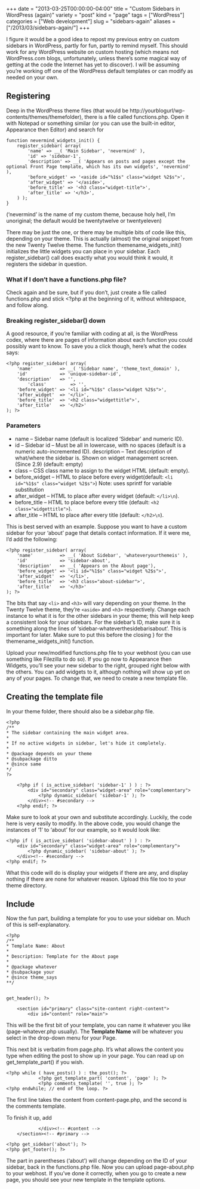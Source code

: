 +++
date = "2013-03-25T00:00:00-04:00"
title = "Custom Sidebars in WordPress (again)"
variety = "post"
kind = "page"
tags = ["WordPress"]
categories = ["Web development"]
slug = "sidebars-again"
aliases = ["/2013/03/sidebars-again/"]
+++

I figure it would be a good idea to repost my previous entry on custom sidebars in WordPress, partly for fun, partly to remind myself. This should work for any WordPress website on custom hosting (which means not WordPress.com blogs, unfortunately, unless there’s some magical way of getting at the code the Internet has yet to discover). I will be assuming you’re working off one of the WordPress default templates or can modify as needed on your own.

## Registering
Deep in the WordPress theme files (that would be http://yourblogurl/wp-contents/themes/themefolder), there is a file called functions.php. Open it with Notepad or something similar (or you can use the built-in editor, Appearance then Editor) and search for 

	function nevermind_widgets_init() {
		register_sidebar( array(
			'name' => __( 'Main Sidebar', 'nevermind' ),
			'id' => 'sidebar-1',
			'description' => __( 'Appears on posts and pages except the optional Front Page template, which has its own widgets', 'nevermind' ),
			'before_widget' => '<aside id="%1$s" class="widget %2$s">',
			'after_widget' => '</aside>',
			'before_title' => '<h3 class="widget-title">',
			'after_title' => '</h3>',
		) );
	}

(‘nevermind’ is the name of my custom theme, because holy hell, I’m unoriginal; the default would be twentytwelve or twentyeleven)

There may be just the one, or there may be multiple bits of code like this, depending on your theme. This is actually (almost) the original snippet from the new Twenty Twelve theme. The function themename_widgets_init() initializes the little widgets you can place in your sidebar. Each register_sidebar() call does exactly what you would think it would, it registers the sidebar in question.

### What if I don’t have a functions.php file?

Check again and be sure, but if you don’t, just create a file called functions.php and stick <?php at the beginning of it, without whitespace, and follow along.

### Breaking register_sidebar() down

A good resource, if you’re familiar with coding at all, is the WordPress codex, where there are pages of information about each function you could possibly want to know. To save you a click though, here’s what the codex says:

	<?php register_sidebar( array(
		'name'          => __( 'Sidebar name', 'theme_text_domain' ),
		'id'            => 'unique-sidebar-id',
		'description'   => '',
			'class'         => '',
		'before_widget' => '<li id="%1$s" class="widget %2$s">',
		'after_widget'  => '</li>',
		'before_title'  => '<h2 class="widgettitle">',
		'after_title'   => '</h2>' 
	); ?>

### Parameters
- name – Sidebar name (default is localized ‘Sidebar’ and numeric ID).
- id – Sidebar id – Must be all in lowercase, with no spaces (default is a numeric auto-incremented ID).
 description – Text description of what/where the sidebar is. Shown on widget management screen. (Since 2.9) (default: empty)
- class – CSS class name to assign to the widget HTML (default: empty).
- before_widget – HTML to place before every widget(default: `<li id="%1$s" class="widget %2$s">`) Note: uses sprintf for variable substitution
- after_widget – HTML to place after every widget (default: `</li>\n`).
- before_title – HTML to place before every title (default: `<h2 class="widgettitle">`).
- after_title – HTML to place after every title (default: `</h2>\n`). 

This is best served with an example. Suppose you want to have a custom sidebar for your ‘about’ page that details contact information. If it were me, I’d add the following:

	<?php register_sidebar( array(
		'name'          => __( 'About Sidebar', 'whateveryourthemeis' ),
		'id'            => 'sidebar-about',
		'description'   => __( 'Appears on the About page'),
		'before_widget' => '<li id="%1$s" class="widget %2$s">',
		'after_widget'  => '</li>',
		'before_title'  => '<h3 class="about-sidebar">',
		'after_title'   => '</h3>' 
	); ?>

The bits that say `<li>` and `<h3>` will vary depending on your theme. In the Twenty Twelve theme, they’re `<aside>` and `<h3>` respectively. Change each instance to what it is for the other sidebars in your theme; this will help keep a consistent look for your sidebars. For the sidebar’s ID, make sure it is something along the lines of ‘sidebar-whateverthesidebarisabout’. This is important for later. Make sure to put this before the closing } for the themename_widgets_init() function.

Upload your new/modified functions.php file to your webhost (you can use something like Filezilla to do so). If you go now to Appearance then Widgets, you’ll see your new sidebar to the right, grouped right below with the others. You can add widgets to it, although nothing will show up yet on any of your pages. To change that, we need to create a new template file.

## Creating the template file

In your theme folder, there should also be a sidebar.php file. 

	<?php
	/**
	* The sidebar containing the main widget area.
	*
	* If no active widgets in sidebar, let's hide it completely.
	*
	* @package depends on your theme
	* @subpackage ditto
	* @since same
	*/
	?>

		<?php if ( is_active_sidebar( 'sidebar-1' ) ) : ?>
			<div id="secondary" class="widget-area" role="complementary">
				<?php dynamic_sidebar( 'sidebar-1' ); ?>
			</div><!-- #secondary -->
		<?php endif; ?>

Make sure to look at your own and substitute accordingly. Luckily, the code here is very easily to modify. In the above code, you would change the instances of ‘1’ to ‘about’ for our example, so it would look like:

	<?php if ( is_active_sidebar( 'sidebar-about' ) ) : ?>
		<div id="secondary" class="widget-area" role="complementary">
			<?php dynamic_sidebar( 'sidebar-about' ); ?>
		</div><!-- #secondary -->
	<?php endif; ?>

What this code will do is display your widgets if there are any, and display nothing if there are none for whatever reason. Upload this file too to your theme directory.

## Include

Now the fun part, building a template for you to use your sidebar on. Much of this is self-explanatory.

	<?php
	/**
	* Template Name: About
	*
	* Description: Template for the About page
	*
	* @package whatever
	* @subpackage your
	* @since theme_says
	**/


	get_header(); ?>

		<section id="primary" class="site-content right-content">
			<div id="content" role="main">

This will be the first bit of your template, you can name it whatever you like (page-whatever.php usually). The **Template Name** will be whatever you select in the drop-down menu for your Page.

This next bit is verbatim from page.php. It’s what allows the content you type when editing the post to show up in your page. You can read up on get_template_part() if you wish.

	<?php while ( have_posts() ) : the_post(); ?>
				<?php get_template_part( 'content', 'page' ); ?>
				<?php comments_template( '', true ); ?>
	<?php endwhile; // end of the loop. ?>		

The first line takes the content from content-page.php, and the second is the comments template.

To finish it up, add 

				</div><!-- #content -->
		</section><!-- #primary -->

	<?php get_sidebar('about'); ?>
	<?php get_footer(); ?>

The part in parentheses (‘about’) will change depending on the ID of your sidebar, back in the functions.php file. Now you can upload page-about.php to your webhost. If you’ve done it correctly, when you go to create a new page, you should see your new template in the template options.